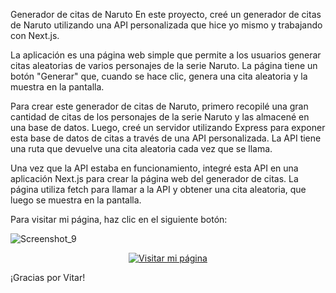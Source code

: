 Generador de citas de Naruto
En este proyecto, creé un generador de citas de Naruto utilizando una API personalizada que hice yo mismo y trabajando con Next.js.

La aplicación es una página web simple que permite a los usuarios generar citas aleatorias de varios personajes de la serie Naruto. La página tiene un botón "Generar" que, cuando se hace clic, genera una cita aleatoria y la muestra en la pantalla.

Para crear este generador de citas de Naruto, primero recopilé una gran cantidad de citas de los personajes de la serie Naruto y las almacené en una base de datos. Luego, creé un servidor utilizando Express para exponer esta base de datos de citas a través de una API personalizada. La API tiene una ruta que devuelve una cita aleatoria cada vez que se llama.

Una vez que la API estaba en funcionamiento, integré esta API en una aplicación Next.js para crear la página web del generador de citas. La página utiliza fetch para llamar a la API y obtener una cita aleatoria, que luego se muestra en la pantalla.

Para visitar mi página, haz clic en el siguiente botón:



![Screenshot_9](https://user-images.githubusercontent.com/91167097/234457555-42efed8c-0a36-48cc-9698-2351ddafe9b4.png)

<p align="center">
  <a href="https://estebanjgg.github.io/generador-citas-naruto/" target="_blank">
    <img src="https://img.shields.io/badge/Visita%20mi%20pagina-red?style=for-the-badge" alt="Visitar mi página" />
  </a>
</p>

¡Gracias por Vitar!
